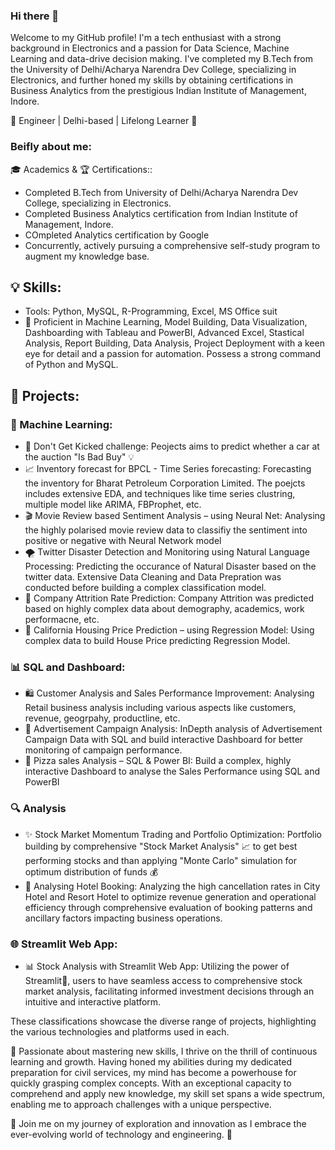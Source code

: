 ### Hi there 👋

Welcome to my GitHub profile! I'm a tech enthusiast with a strong background in Electronics and a passion for Data Science, Machine Learning and data-drive decision making. I've completed my B.Tech from the University of Delhi/Acharya Narendra Dev College, specializing in Electronics, and further honed my skills by obtaining certifications in Business Analytics from the prestigious Indian Institute of Management, Indore. 

👋 Engineer | Delhi-based | Lifelong Learner 🌱

<!--
**AnkitBaliyan1/AnkitBaliyan1** is a ✨ _special_ ✨ repository because its `README.md` (this file) appears on your GitHub profile.

Here are some ideas to get you started:

- 🔭 I’m currently working on ...
- 🌱 I’m currently learning ...
- 👯 I’m looking to collaborate on ...
- 🤔 I’m looking for help with ...
- 💬 Ask me about ...
- 📫 How to reach me: ...
- 😄 Pronouns: ...
- ⚡ Fun fact: ...
-->


### Beifly about me:


🎓 Academics & 🏆 Certifications::
- Completed B.Tech from University of Delhi/Acharya Narendra Dev College, specializing in Electronics. 
- Completed Business Analytics  certification from Indian Institute of Management, Indore.
- COmpleted Analytics certification by Google
- Concurrently, actively pursuing a comprehensive self-study program to augment my knowledge base.

## 💡 Skills:
- Tools: Python, MySQL, R-Programming, Excel, MS Office suit
- 🚀 Proficient in Machine Learning, Model Building, Data Visualization, Dashboarding with Tableau and PowerBI, Advanced Excel, Stastical Analysis, Report Building, Data Analysis, Project Deployment with a keen eye for detail and a passion for automation. Possess a strong command of Python and MySQL.

## 🔬 Projects:

### 🤖 Machine Learning:
- 🚗 Don't Get Kicked challenge: Peojects aims to predict whether a car at the auction "Is Bad Buy" 💡
- 📈 Inventory forecast for BPCL - Time Series forecasting: Forecasting the inventory for Bharat Petroleum Corporation Limited. The poejcts includes extensive EDA, and techniques like time series clustring, multiple model like ARIMA, FBProphet, etc.
- 🎬 Movie Review based Sentiment Analysis – using Neural Net: Analysing the highly polarised movie review data to classifiy the sentiment into positive or negative with Neural Network model
- 🌪️ Twitter Disaster Detection and Monitoring using Natural Language Processing: Predicting the occurance of Natural Disaster based on the twitter data. Extensive Data Cleaning and Data Prepration was conducted before building a complex classification model.
- 💼 Company Attrition Rate Prediction: Company Attrition was predicted based on highly complex data about demography, academics, work performacne, etc.
- 🏡 California Housing Price Prediction – using Regression Model: Using complex data to build House Price predicting Regression Model.

### 📊 SQL and Dashboard:
- 🛍️ Customer Analysis and Sales Performance Improvement: Analysing Retail business analysis including various aspects like customers, revenue, geogrpahy, productline, etc.
- 📢 Advertisement Campaign Analysis: InDepth analysis of Advertisement Campaign Data with SQL and build interactive Dashboard for better monitoring of campaign performance.
- 🍕 Pizza sales Analysis – SQL & Power BI: Build a complex, highly interactive Dashboard to analyse the Sales Performance using SQL and PowerBI

### 🔍 Analysis
- ✨ Stock Market Momentum Trading and Portfolio Optimization: Portfolio building by comprehensive "Stock Market Analysis" 📈 to get best performing stocks and than applying "Monte Carlo" simulation for optimum distribution of funds 💰
- 🏨 Analysing Hotel Booking: Analyzing the high cancellation rates in City Hotel and Resort Hotel to optimize revenue generation and operational efficiency through comprehensive evaluation of booking patterns and ancillary factors impacting business operations.

### 🌐 Streamlit Web App:
- 📊 Stock Analysis with Streamlit Web App: Utilizing the power of Streamlit📡, users to have seamless access to comprehensive stock market analysis, facilitating informed investment decisions through an intuitive and interactive platform.

These classifications showcase the diverse range of projects, highlighting the various technologies and platforms used in each.




🔭 Passionate about mastering new skills, I thrive on the thrill of continuous learning and growth. Having honed my abilities during my dedicated preparation for civil services, my mind has become a powerhouse for quickly grasping complex concepts. With an exceptional capacity to comprehend and apply new knowledge, my skill set spans a wide spectrum, enabling me to approach challenges with a unique perspective.


🚀 Join me on my journey of exploration and innovation as I embrace the ever-evolving world of technology and engineering. 🌟





